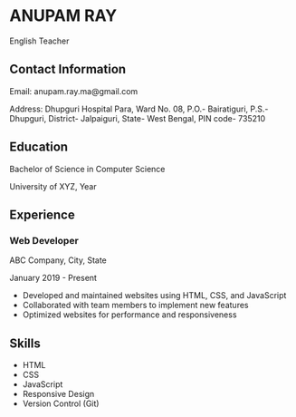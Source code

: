 <html lang="en">
<head>
  <meta charset="UTF-8">
  <meta name="viewport" content="width=device-width, initial-scale=1.0">
</head>
<body>
  <h1>ANUPAM RAY</h1>
  <p>English Teacher</p>

  <div class="section">
    <h2>Contact Information</h2>
    <p>Email: anupam.ray.ma@gmail.com</p>
    <p>Address: Dhupguri Hospital Para, Ward No. 08, P.O.- Bairatiguri, P.S.- Dhupguri, District- Jalpaiguri, State- West Bengal, PIN code- 735210</p>
  </div>

  <div class="section">
    <h2>Education</h2>
    <p>Bachelor of Science in Computer Science</p>
    <p>University of XYZ, Year</p>
  </div>

  <div class="section">
    <h2>Experience</h2>
    <h3>Web Developer</h3>
    <p>ABC Company, City, State</p>
    <p>January 2019 - Present</p>
    <ul>
      <li>Developed and maintained websites using HTML, CSS, and JavaScript</li>
      <li>Collaborated with team members to implement new features</li>
      <li>Optimized websites for performance and responsiveness</li>
    </ul>
  </div>

  <div class="section">
    <h2>Skills</h2>
    <ul>
      <li>HTML</li>
      <li>CSS</li>
      <li>JavaScript</li>
      <li>Responsive Design</li>
      <li>Version Control (Git)</li>
    </ul>
  </div>
</body>
</html>
